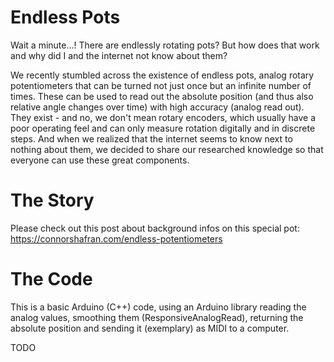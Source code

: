 # Endless Pots
Wait a minute...! There are endlessly rotating pots? But how does that work and why did I and the internet not know about them?

We recently stumbled across the existence of endless pots, analog rotary potentiometers that can be turned not just once but an infinite number of times. These can be used to read out the absolute position (and thus also relative angle changes over time) with high accuracy (analog read out).
They exist - and no, we don't mean rotary encoders, which usually have a poor operating feel and can only measure rotation digitally and in discrete steps. And when we realized that the internet seems to know next to nothing about them, we decided to share our researched knowledge so that everyone can use these great components.

# The Story
Please check out this post about background infos on this special pot:
https://connorshafran.com/endless-potentiometers

# The Code
This is a basic Arduino (C++) code, using an Arduino library reading the analog values, smoothing them (ResponsiveAnalogRead), returning the absolute position and sending it (exemplary) as MIDI to a computer.

TODO

